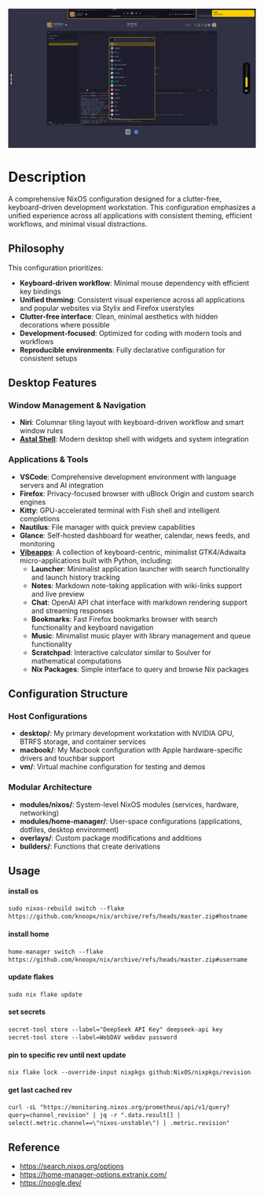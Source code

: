 ![Screenshot](screenshot.png)

# Description

A comprehensive NixOS configuration designed for a clutter-free, keyboard-driven development workstation. This configuration emphasizes a unified experience across all applications with consistent theming, efficient workflows, and minimal visual distractions.

## Philosophy

This configuration prioritizes:

- **Keyboard-driven workflow**: Minimal mouse dependency with efficient key bindings
- **Unified theming**: Consistent visual experience across all applications and popular websites via Stylix and Firefox userstyles
- **Clutter-free interface**: Clean, minimal aesthetics with hidden decorations where possible
- **Development-focused**: Optimized for coding with modern tools and workflows
- **Reproducible environments**: Fully declarative configuration for consistent setups

## Desktop Features

### Window Management & Navigation

- **Niri**: Columnar tiling layout with keyboard-driven workflow and smart window rules
- **[Astal Shell](https://github.com/knoopx/astal-shell)**: Modern desktop shell with widgets and system integration

### Applications & Tools

- **VSCode**: Comprehensive development environment with language servers and AI integration
- **Firefox**: Privacy-focused browser with uBlock Origin and custom search engines
- **Kitty**: GPU-accelerated terminal with Fish shell and intelligent completions
- **Nautilus**: File manager with quick preview capabilities
- **Glance**: Self-hosted dashboard for weather, calendar, news feeds, and monitoring
- [**Vibeapps**](https://github.com/knoopx/vibeapps/): A collection of keyboard-centric, minimalist GTK4/Adwaita micro-applications built with Python, including:
  - **Launcher**: Minimalist application launcher with search functionality and launch history tracking
  - **Notes**: Markdown note-taking application with wiki-links support and live preview
  - **Chat**: OpenAI API chat interface with markdown rendering support and streaming responses
  - **Bookmarks**: Fast Firefox bookmarks browser with search functionality and keyboard navigation
  - **Music**: Minimalist music player with library management and queue functionality
  - **Scratchpad**: Interactive calculator similar to Soulver for mathematical computations
  - **Nix Packages**: Simple interface to query and browse Nix packages

## Configuration Structure

### Host Configurations

- **desktop/**: My primary development workstation with NVIDIA GPU, BTRFS storage, and container services
- **macbook/**: My Macbook configuration with Apple hardware-specific drivers and touchbar support
- **vm/**: Virtual machine configuration for testing and demos

### Modular Architecture

- **modules/nixos/**: System-level NixOS modules (services, hardware, networking)
- **modules/home-manager/**: User-space configurations (applications, dotfiles, desktop environment)
- **overlays/**: Custom package modifications and additions
- **builders/**: Functions that create derivations

## Usage

#### install os

```
sudo nixos-rebuild switch --flake https://github.com/knoopx/nix/archive/refs/heads/master.zip#hostname
```

#### install home

```
home-manager switch --flake https://github.com/knoopx/nix/archive/refs/heads/master.zip#username
```

#### update flakes

```
sudo nix flake update
```

#### set secrets

```
secret-tool store --label="DeepSeek API Key" deepseek-api key
secret-tool store --label=WebDAV webdav password
```

#### pin to specific rev until next update

```
nix flake lock --override-input nixpkgs github:NixOS/nixpkgs/revision
```

#### get last cached rev

```
curl -sL "https://monitoring.nixos.org/prometheus/api/v1/query?query=channel_revision" | jq -r ".data.result[] | select(.metric.channel==\"nixos-unstable\") | .metric.revision"
```

## Reference

- https://search.nixos.org/options
- https://home-manager-options.extranix.com/
- https://noogle.dev/
